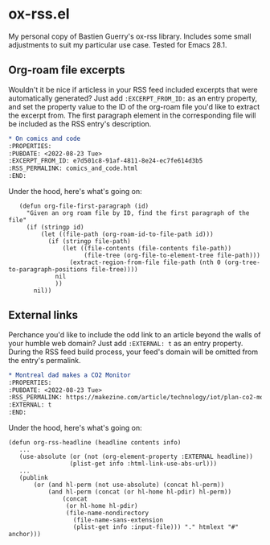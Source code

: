 # ox-rss.el

My personal copy of Bastien Guerry's ox-rss library. Includes some small adjustments to suit my particular use case. Tested for Emacs 28.1.

## Org-roam file excerpts

Wouldn't it be nice if articless in your RSS feed included excerpts that were automatically generated? Just add `:EXCERPT_FROM_ID:` as an entry property, and set the property value to the ID of the org-roam file you'd like to extract the excerpt from. The first paragraph element in the corresponding file will be included as the RSS entry's description.

``` org
* On comics and code
:PROPERTIES:
:PUBDATE: <2022-08-23 Tue>
:EXCERPT_FROM_ID: e7d501c8-91af-4811-8e24-ec7fe614d3b5
:RSS_PERMALINK: comics_and_code.html
:END:
```

Under the hood, here's what's going on:

``` elisp
   (defun org-file-first-paragraph (id)
     "Given an org roam file by ID, find the first paragraph of the file"
     (if (stringp id)
         (let ((file-path (org-roam-id-to-file-path id)))
           (if (stringp file-path)
               (let ((file-contents (file-contents file-path))
                     (file-tree (org-file-to-element-tree file-path)))
                 (extract-region-from-file file-path (nth 0 (org-tree-to-paragraph-positions file-tree))))
             nil
             ))
       nil))
```
## External links

Perchance you'd like to include the odd link to an article beyond the walls of your humble web domain? Just add `:EXTERNAL: t` as an entry property. During the RSS feed build process, your feed's domain will be omitted from the entry's permalink.

``` org
* Montreal dad makes a CO2 Monitor
:PROPERTIES:
:PUBDATE: <2022-08-23 Tue>
:RSS_PERMALINK: https://makezine.com/article/technology/iot/plan-co2-montreal-dad-makes-a-co2-monitor-for-his-daughters-classroom/
:EXTERNAL: t
:END:
```

Under the hood, here's what's going on:

``` elisp
(defun org-rss-headline (headline contents info)
   ...
   (use-absolute (or (not (org-element-property :EXTERNAL headline))
                 (plist-get info :html-link-use-abs-url)))
   ...
   (publink
       (or (and hl-perm (not use-absolute) (concat hl-perm))
           (and hl-perm (concat (or hl-home hl-pdir) hl-perm))
               (concat
                (or hl-home hl-pdir)
                (file-name-nondirectory
                  (file-name-sans-extension
                  (plist-get info :input-file))) "." htmlext "#" anchor)))
```
